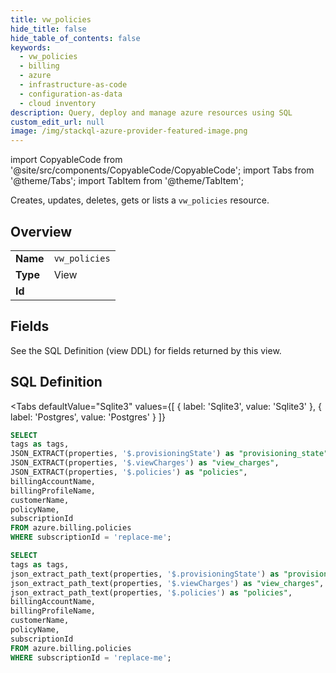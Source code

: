 ```yaml
--- 
title: vw_policies
hide_title: false
hide_table_of_contents: false
keywords:
  - vw_policies
  - billing
  - azure
  - infrastructure-as-code
  - configuration-as-data
  - cloud inventory
description: Query, deploy and manage azure resources using SQL
custom_edit_url: null
image: /img/stackql-azure-provider-featured-image.png
---
```


import CopyableCode from '@site/src/components/CopyableCode/CopyableCode';
import Tabs from '@theme/Tabs';
import TabItem from '@theme/TabItem';

Creates, updates, deletes, gets or lists a <code>vw_policies</code> resource.

## Overview
<table><tbody>
<tr><td><b>Name</b></td><td><code>vw_policies</code></td></tr>
<tr><td><b>Type</b></td><td>View</td></tr>
<tr><td><b>Id</b></td><td><CopyableCode code="azure.billing.vw_policies" /></td></tr>
</tbody></table>

## Fields

See the SQL Definition (view DDL) for fields returned by this view.

## SQL Definition

<Tabs
defaultValue="Sqlite3"
values={[
{ label: 'Sqlite3', value: 'Sqlite3' },
{ label: 'Postgres', value: 'Postgres' }
]}
>
<TabItem value="Sqlite3">

```sql
SELECT
tags as tags,
JSON_EXTRACT(properties, '$.provisioningState') as "provisioning_state",
JSON_EXTRACT(properties, '$.viewCharges') as "view_charges",
JSON_EXTRACT(properties, '$.policies') as "policies",
billingAccountName,
billingProfileName,
customerName,
policyName,
subscriptionId
FROM azure.billing.policies
WHERE subscriptionId = 'replace-me';
```

</TabItem>
<TabItem value="Postgres">

```sql
SELECT
tags as tags,
json_extract_path_text(properties, '$.provisioningState') as "provisioning_state",
json_extract_path_text(properties, '$.viewCharges') as "view_charges",
json_extract_path_text(properties, '$.policies') as "policies",
billingAccountName,
billingProfileName,
customerName,
policyName,
subscriptionId
FROM azure.billing.policies
WHERE subscriptionId = 'replace-me';
```

</TabItem>
</Tabs>
